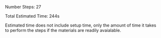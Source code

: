 Number Steps: 27

Total Estimated Time: 244s

Estimated time does not include setup time, only the amount of time it takes to
perform the steps if the materials are readily avaialable.
